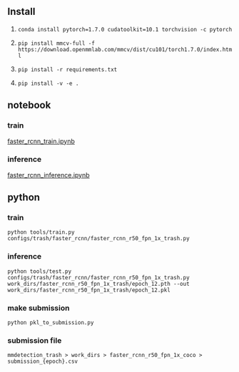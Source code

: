 ## Install
1. `conda install pytorch=1.7.0 cudatoolkit=10.1 torchvision -c pytorch`

2. `pip install mmcv-full -f https://download.openmmlab.com/mmcv/dist/cu101/torch1.7.0/index.html`

3. `pip install -r requirements.txt`

4. `pip install -v -e .`

## notebook
### train
[faster_rcnn_train.ipynb](https://github.com/Pstage-Segmentation-Detection/mmdetection_trash/blob/master/faster_rcnn_train.ipynb)
### inference
[faster_rcnn_inference.ipynb](https://github.com/Pstage-Segmentation-Detection/mmdetection_trash/blob/master/faster_rcnn_inference.ipynb)

## python
### train
`python tools/train.py configs/trash/faster_rcnn/faster_rcnn_r50_fpn_1x_trash.py`
### inference
`python tools/test.py configs/trash/faster_rcnn/faster_rcnn_r50_fpn_1x_trash.py work_dirs/faster_rcnn_r50_fpn_1x_trash/epoch_12.pth --out work_dirs/faster_rcnn_r50_fpn_1x_trash/epoch_12.pkl`
### make submission
`python pkl_to_submission.py`
### submission file
`mmdetection_trash > work_dirs > faster_rcnn_r50_fpn_1x_coco > submission_{epoch}.csv`